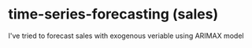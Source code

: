 # time-series-forecasting (sales)
  I've tried to forecast sales with exogenous veriable using ARIMAX model
